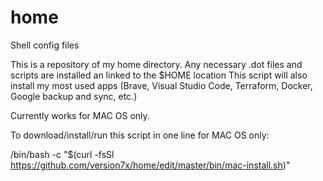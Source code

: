 # home
Shell config files

This is a repository of my home directory. Any necessary .dot files and scripts are installed an linked to the $HOME location
This script will also install my most used apps (Brave, Visual Studio Code, Terraform, Docker, Google backup and sync, etc.)

Currently works for MAC OS only.

To download/install/run this script in one line for MAC OS only:

/bin/bash -c "$(curl -fsSl https://github.com/version7x/home/edit/master/bin/mac-install.sh)"
